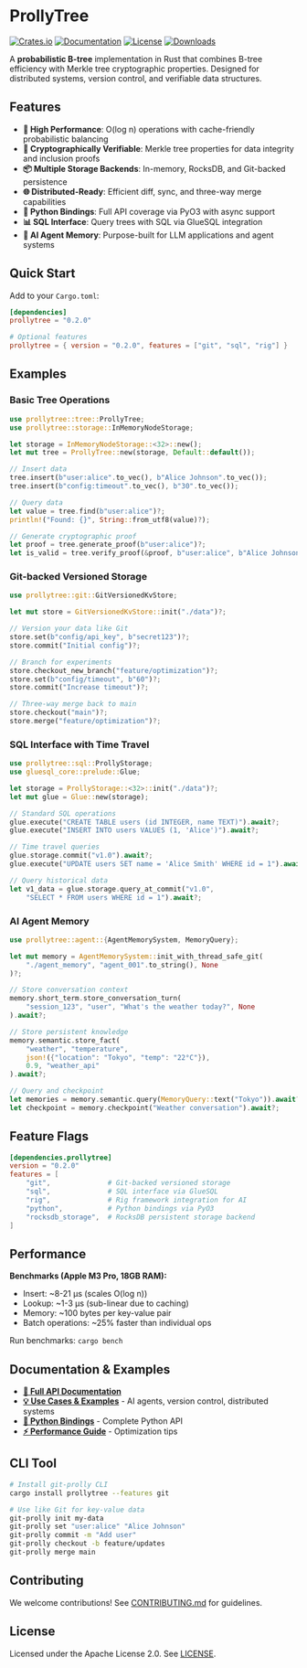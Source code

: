 # ProllyTree

[![Crates.io](https://img.shields.io/crates/v/prollytree.svg)](https://crates.io/crates/prollytree)
[![Documentation](https://docs.rs/prollytree/badge.svg)](https://docs.rs/prollytree)
[![License](https://img.shields.io/crates/l/prollytree.svg)](https://github.com/yourusername/prollytree/blob/main/LICENSE)
[![Downloads](https://img.shields.io/crates/d/prollytree.svg)](https://crates.io/crates/prollytree)

A **probabilistic B-tree** implementation in Rust that combines B-tree efficiency with Merkle tree cryptographic properties. Designed for distributed systems, version control, and verifiable data structures.

## Features

- **🚀 High Performance**: O(log n) operations with cache-friendly probabilistic balancing
- **🔐 Cryptographically Verifiable**: Merkle tree properties for data integrity and inclusion proofs
- **📦 Multiple Storage Backends**: In-memory, RocksDB, and Git-backed persistence
- **🌐 Distributed-Ready**: Efficient diff, sync, and three-way merge capabilities
- **🐍 Python Bindings**: Full API coverage via PyO3 with async support
- **📊 SQL Interface**: Query trees with SQL via GlueSQL integration
- **🤖 AI Agent Memory**: Purpose-built for LLM applications and agent systems

## Quick Start

Add to your `Cargo.toml`:

```toml
[dependencies]
prollytree = "0.2.0"

# Optional features
prollytree = { version = "0.2.0", features = ["git", "sql", "rig"] }
```

## Examples

### Basic Tree Operations

```rust
use prollytree::tree::ProllyTree;
use prollytree::storage::InMemoryNodeStorage;

let storage = InMemoryNodeStorage::<32>::new();
let mut tree = ProllyTree::new(storage, Default::default());

// Insert data
tree.insert(b"user:alice".to_vec(), b"Alice Johnson".to_vec());
tree.insert(b"config:timeout".to_vec(), b"30".to_vec());

// Query data
let value = tree.find(b"user:alice")?;
println!("Found: {}", String::from_utf8(value)?);

// Generate cryptographic proof
let proof = tree.generate_proof(b"user:alice")?;
let is_valid = tree.verify_proof(&proof, b"user:alice", b"Alice Johnson");
```

### Git-backed Versioned Storage

```rust
use prollytree::git::GitVersionedKvStore;

let mut store = GitVersionedKvStore::init("./data")?;

// Version your data like Git
store.set(b"config/api_key", b"secret123")?;
store.commit("Initial config")?;

// Branch for experiments
store.checkout_new_branch("feature/optimization")?;
store.set(b"config/timeout", b"60")?;
store.commit("Increase timeout")?;

// Three-way merge back to main
store.checkout("main")?;
store.merge("feature/optimization")?;
```

### SQL Interface with Time Travel

```rust
use prollytree::sql::ProllyStorage;
use gluesql_core::prelude::Glue;

let storage = ProllyStorage::<32>::init("./data")?;
let mut glue = Glue::new(storage);

// Standard SQL operations
glue.execute("CREATE TABLE users (id INTEGER, name TEXT)").await?;
glue.execute("INSERT INTO users VALUES (1, 'Alice')").await?;

// Time travel queries
glue.storage.commit("v1.0").await?;
glue.execute("UPDATE users SET name = 'Alice Smith' WHERE id = 1").await?;

// Query historical data
let v1_data = glue.storage.query_at_commit("v1.0",
    "SELECT * FROM users WHERE id = 1").await?;
```

### AI Agent Memory

```rust
use prollytree::agent::{AgentMemorySystem, MemoryQuery};

let mut memory = AgentMemorySystem::init_with_thread_safe_git(
    "./agent_memory", "agent_001".to_string(), None
)?;

// Store conversation context
memory.short_term.store_conversation_turn(
    "session_123", "user", "What's the weather today?", None
).await?;

// Store persistent knowledge
memory.semantic.store_fact(
    "weather", "temperature",
    json!({"location": "Tokyo", "temp": "22°C"}),
    0.9, "weather_api"
).await?;

// Query and checkpoint
let memories = memory.semantic.query(MemoryQuery::text("Tokyo")).await?;
let checkpoint = memory.checkpoint("Weather conversation").await?;
```

## Feature Flags

```toml
[dependencies.prollytree]
version = "0.2.0"
features = [
    "git",              # Git-backed versioned storage
    "sql",              # SQL interface via GlueSQL
    "rig",              # Rig framework integration for AI
    "python",           # Python bindings via PyO3
    "rocksdb_storage",  # RocksDB persistent storage backend
]
```

## Performance

**Benchmarks (Apple M3 Pro, 18GB RAM):**
- Insert: ~8-21 µs (scales O(log n))
- Lookup: ~1-3 µs (sub-linear due to caching)
- Memory: ~100 bytes per key-value pair
- Batch operations: ~25% faster than individual ops

Run benchmarks: `cargo bench`

## Documentation & Examples

- **[📖 Full API Documentation](https://docs.rs/prollytree)**
- **[💡 Use Cases & Examples](examples/README.md)** - AI agents, version control, distributed systems
- **[🐍 Python Bindings](python/README.md)** - Complete Python API
- **[⚡ Performance Guide](docs/performance.md)** - Optimization tips

## CLI Tool

```bash
# Install git-prolly CLI
cargo install prollytree --features git

# Use like Git for key-value data
git-prolly init my-data
git-prolly set "user:alice" "Alice Johnson"
git-prolly commit -m "Add user"
git-prolly checkout -b feature/updates
git-prolly merge main
```

## Contributing

We welcome contributions! See [CONTRIBUTING.md](CONTRIBUTING.md) for guidelines.

## License

Licensed under the Apache License 2.0. See [LICENSE](LICENSE).
